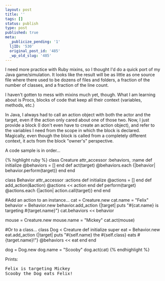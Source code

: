 ```yaml
---
layout: post
title: ''
tags: []
status: publish
type: post
published: true
meta:
  _publicize_pending: '1'
  ljID: '530'
  original_post_id: '485'
  _wp_old_slug: '485'
---
```

I need more practice with Ruby mixins, so I thought I'd do a quick port of my Java game/simulation.  It looks like the result will be as little as one source file where there used to be dozens of files and folders, a fraction of the number of classes, and a fraction of the line count.

I haven't gotten to mess with mixins much yet, though.  What I am learning about is Procs, blocks of code that keep all their context (variables, methods, etc.)

In Java, I always had to call an action object with both the actor and the target, even if the action only cared about one of those two.  Now, I just provide a block (I don't even have to create an action object), and refer to the variables I need from the scope in which the block is declared.  Magically, even though the block is called from a completely different context, it acts from the block "owner's" perspective.

A code sample is in order...


<!--more-->

{% highlight ruby %}
class Creature
	attr_accessor :behaviors, :name
	def initialize
		@behaviors = []
	end
	def act(target)
		@behaviors.each {|behavior| behavior.perform(target)}
	end
end

class Behavior
	attr_accessor :actions
	def initialize
		@actions = []
	end
	def add_action(&action)
		@actions << action
	end
	def perform(target)
		@actions.each {|action| action.call(target)}
	end
end

#Add an action to an instance...
cat = Creature.new
cat.name = "Felix"
behavior = Behavior.new
behavior.add_action {|target| puts "#{cat.name} is targeting #{target.name}"}
cat.behaviors << behavior

mouse = Creature.new
mouse.name = "Mickey"
cat.act(mouse)

#Or to a class...
class Dog < Creature
	def initialize
		super
		eat = Behavior.new
		eat.add_action {|target| puts "#{self.name} the #{self.class} eats #{target.name}!"}
		@behaviors << eat
	end
end

dog = Dog.new
dog.name = "Scooby"
dog.act(cat)
{% endhighlight %}

Prints:

<pre>
Felix is targeting Mickey
Scooby the Dog eats Felix!</pre>
